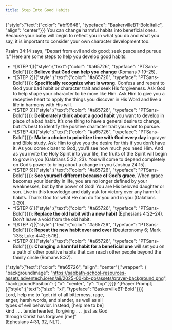 ```yaml
---
title: Step Into Good Habits
---
```


{"style":{"text":{"color": "#bf9648", "typeface": "BaskervilleBT-BoldItalic", "align": "center"}}}
You can change harmful habits into beneficial ones. Because your baby will begin to reflect you in what you do and what you say, it is important to consider your own character development too.

Psalm 34:14 says, “Depart from evil and do good; seek peace and pursue it.” Here are some steps to help you develop good habits:

- ^[STEP 1]({"style":{"text":{"color": "#a65726", "typeface": "PTSans-Bold"}}}): **Believe that God can help you change** (Romans 7:19–25).
- ^[STEP 2]({"style":{"text":{"color": "#a65726", "typeface": "PTSans-Bold"}}}): **Specifically recognize what is wrong**. Confess and repent to God your bad habit or character trait and seek His forgiveness. Ask God to help shape your character to be more like Him. Ask Him to give you a receptive heart to apply the things you discover in His Word and live a life in harmony with His will.
- ^[STEP 3]({"style":{"text":{"color": "#a65726", "typeface": "PTSans-Bold"}}}): **Deliberately think about a good habit** you want to develop in place of a bad habit. It’s one thing to have a general desire to change, but it’s best to identify the positive character trait you want to pursue.
- ^[STEP 4]({"style":{"text":{"color": "#a65726", "typeface": "PTSans-Bold"}}}): **Make a choice to prioritize time with God every day** in prayer and Bible study. Ask Him to give you the desire for this if you don’t have it. As you come closer to God, you’ll see how much you need Him. And as you invite the Holy Spirit into your life, the fruits of the Spirit will begin to grow in you (Galatians 5:22, 23). You will come to depend completely on God’s power to bring about a change in you (Joshua 24:15).
- ^[STEP 5]({"style":{"text":{"color": "#a65726", "typeface": "PTSans-Bold"}}}): **See yourself different because of God’s grace**. When grace becomes your identity in life, you are no longer defined by your weaknesses, but by the power of God! You are His beloved daughter or son. Live in this knowledge and daily ask for victory over any harmful habits. Thank God for what He can do for you and in you (Galatians 2:20).
- ^[STEP 6]({"style":{"text":{"color": "#a65726", "typeface": "PTSans-Bold"}}}): **Replace the old habit with a new habit** (Ephesians 4:22–24). Don’t leave a void from the old habit.
- ^[STEP 7]({"style":{"text":{"color": "#a65726", "typeface": "PTSans-Bold"}}}): **Repeat the new habit over and over** (Deuteronomy 6; Mark 1:35; Luke 4:42; 5:16).
- ^[STEP 8]({"style":{"text":{"color": "#a65726", "typeface": "PTSans-Bold"}}}): **Changing a harmful habit for a beneficial one** will set you on a path of other positive habits that can reach other people beyond the family circle (Romans 8:37).

{"style":{"text":{"color": "#a65726", "align": "center"},"wrapper": { "backgroundImage": "https://sabbath-school-resources-assets.adventech.io/en/aij/2025-00-bb-pb/assets/prayer-background.png", "backgroundPosition": { "x": "center", "y": "top" }}}}
^[Prayer Prompt]({"style":{"text":{"size": "xl", "typeface": "BaskervilleBT-Bold"}}})\
Lord, help me to “get rid of all bitterness, rage,\
anger, harsh words, and slander, as well as all\
types of evil behavior. Instead, [help me to be]\
kind . . . tenderhearted, forgiving . . . just as God\
through Christ has forgiven [me]”\
(Ephesians 4:31, 32, NLT).